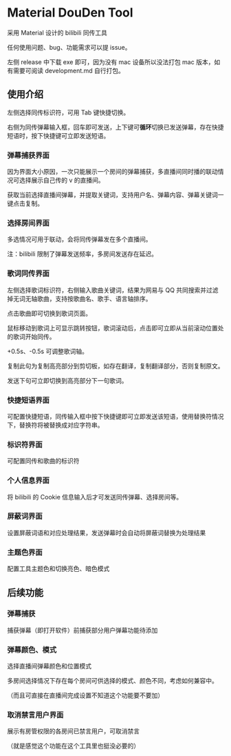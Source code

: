 # Material DouDen Tool

采用 Material 设计的 bilibili 同传工具

任何使用问题、bug、功能需求可以提 issue。

左侧 release 中下载 exe 即可，因为没有 mac 设备所以没法打包 mac 版本，如有需要可阅读 development.md 自行打包。

## 使用介绍

左侧选择同传标识符，可用 Tab 键快捷切换。

右侧为同传弹幕输入框，回车即可发送，上下键可**循环**切换已发送弹幕，存在快捷短语时，按下快捷键可立即发送短语。

### 弹幕捕获界面

因为界面大小原因，一次只能展示一个房间的弹幕捕获，多直播间同时播的联动情况可选择展示自己传的 v 的直播间。

获取当前选择直播间弹幕，并提取关键词，支持用户名、弹幕内容、弹幕关键词一键点击复制。

### 选择房间界面

多选情况可用于联动，会将同传弹幕发在多个直播间。

注：bilibili 限制了弹幕发送频率，多房间发送存在延迟。

### 歌词同传界面

左侧选择歌词标识符，右侧输入歌曲关键词，结果为网易与 QQ 共同搜索并过滤掉无词无轴歌曲，支持按歌曲名、歌手、语言轴排序。

点击歌曲即可切换到歌词页面。

鼠标移动到歌词上可显示跳转按钮，歌词滚动后，点击即可立即从当前滚动位置处的歌词开始同传。

+0.5s、-0.5s 可调整歌词轴。

复制此句为复制高亮部分到剪切板，如存在翻译，复制翻译部分，否则复制原文。

发送下句可立即切换到高亮部分下一句歌词。

### 快捷短语界面

可配置快捷短语，同传输入框中按下快捷键即可立即发送该短语，使用替换符情况下，替换符将被替换成对应字符串。

### 标识符界面

可配置同传和歌曲的标识符

### 个人信息界面

将 bilibili 的 Cookie 信息输入后才可发送同传弹幕、选择房间等。

### 屏蔽词界面

设置屏蔽词语和对应处理结果，发送弹幕时会自动将屏蔽词替换为处理结果

### 主题色界面

配置工具主题色和切换亮色、暗色模式

## 后续功能

### 弹幕捕获

捕获弹幕（即打开软件）前捕获部分用户弹幕功能待添加

### 弹幕颜色、模式

选择直播间弹幕颜色和位置模式

多房间选择情况下存在每个房间可供选择的模式、颜色不同，考虑如何兼容中。

（而且可直接在直播间完成设置不知道这个功能要不要加）

### 取消禁言用户界面

展示有房管权限的各房间已禁言用户，可取消禁言

（就是感觉这个功能在这个工具里也挺没必要的）
